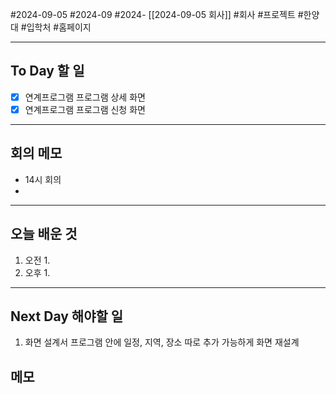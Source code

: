 #2024-09-05 #2024-09 #2024- [[2024-09-05 회사]]
#회사 #프로젝트 #한양대 #입학처 #홈페이지

---
## To Day 할 일
- [x] 연계프로그램 프로그램 상세 화면
- [x] 연계프로그램 프로그램 신청 화면
---
## 회의 메모
- 14시 회의
- 
---
## 오늘 배운 것
1. 오전
    1. 
2. 오후
    1. 
---
## Next Day 해야할 일
1. 화면 설계서 
   프로그램 안에 일정, 지역, 장소 따로 추가 가능하게 화면 재설계 


## 메모